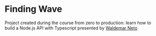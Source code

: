 # Finding Wave
Project created during the course from zero to production: learn how to build a Node.js API with Typescript presented by [Waldemar Neto](https://github.com/waldemarnt)